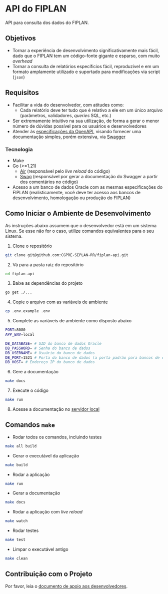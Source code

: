 # API do FIPLAN 

API para consulta dos dados do FIPLAN.

## Objetivos

- Tornar a experiência de desenvolvimento significativamente mais fácil, dado que o FIPLAN tem um código-fonte gigante e esparso, com muito *overhead*
- Tornar a consulta de relatórios específicios fácil, reproduzível e em um formato amplamente utilizado e suportado para modificações via script (`json`)

## Requisitos

- Facilitar a vida do desenvolvedor, com atitudes como:
    - Cada relatório deve ter tudo que é relativo a ele em um único arquivo (parâmetros, validadores, *queries* SQL, etc.)
- Ser extremamente intuitivo na sua utilização, de forma a gerar o menor número de dúvidas possível para os usuários e desenvolvedores
- Atender às [especificações da OpenAPI](https://swagger.io/specification/), visando fornecer uma documentação simples, porém extensiva, via [Swagger](https://swagger.io/)

### Tecnologia

- Make
- Go (>=1.21)
    - [Air](https://github.com/cosmtrek/air) (responsável pelo *live reload* do código)
    - [Swag](https://github.com/swaggo/swag) (responsável por gerar a documentação do Swagger a partir dos comentários no código)
- Acesso a um banco de dados Oracle com as mesmas especificações do FIPLAN (realisticamente, você deve ter acesso aos bancos de desenvolvimento, homologação ou produção do FIPLAN)

## Como Iniciar o Ambiente de Desenvolvimento

As instruções abaixo assumem que o desenvolvedor está em um sistema Linux. Se esse não for o caso, utilize comandos equivalentes para o seu sistema.

1. Clone o repositório

```bash
git clone git@github.com:CGPRE-SEPLAN-RR/fiplan-api.git
```

2. Vá para a pasta raiz do repositório

```bash
cd fiplan-api
```

3. Baixe as dependências do projeto

```bash
go get ./...
```

4. Copie o arquivo com as variáveis de ambiente

```bash
cp .env.example .env
```

5. Complete as variáveis de ambiente como disposto abaixo

```bash
PORT=8080
APP_ENV=local

DB_DATABASE= # SID do banco de dados Oracle
DB_PASSWORD= # Senha do banco de dados
DB_USERNAME= # Usuário do banco de dados
DB_PORT=1521 # Porta do banco de dados (a porta padrão para bancos de dado Oracle é a 1521)
DB_HOST= # Endereço IP do banco de dados
```

6. Gere a documentação

```bash
make docs
```

7. Execute o código

```bash
make run
```

8. Acesse a documentação no [servidor local](http://localhost:8080/swagger/index.html)

## Comandos `make`

- Rodar todos os comandos, incluindo testes

```bash
make all build
```

- Gerar o executável da aplicação

```bash
make build
```

- Rodar a aplicação

```bash
make run
```

- Gerar a documentação

```bash
make docs
```

- Rodar a aplicação com *live reload*

```bash
make watch
```

- Rodar testes

```bash
make test
```

- Limpar o executável antigo

```bash
make clean
```

## Contribuição com o Projeto

Por favor, leia o [documento de apoio aos desenvolvedores](./CONTRIBUTING.md).

